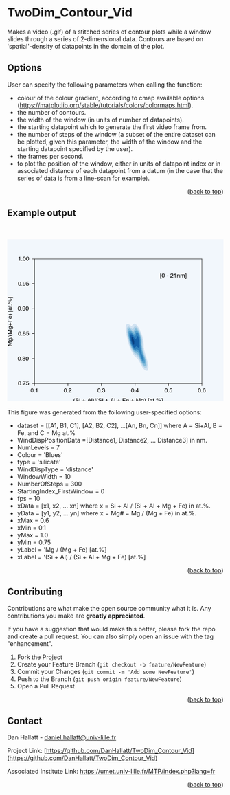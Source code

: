 # TwoDim_Contour_Vid
Makes a video (.gif) of a stitched series of contour plots while a window slides through a series of 2-dimensional data. Contours are based on 'spatial'-density of datapoints in the domain of the plot.

<!-- Options -->
## Options
 User can specify the following parameters when calling the function:
 - colour of the colour gradient, according to cmap available options (https://matplotlib.org/stable/tutorials/colors/colormaps.html).
 - the number of contours.
 - the width of the window (in units of number of datapoints).
 - the starting datapoint which to generate the first video frame from.
 - the number of steps of the window (a subset of the entire dataset can be plotted, given this parameter, the width of the window and the starting datapoint specified by the user).
 - the frames per second.
 - to plot the position of the window, either in units of datapoint index or in associated distance of each datapoint from a datum (in the case that the series of data is from a line-scan for example).

<p align="right">(<a href="#top">back to top</a>)</p>

<!-- Example output -->
## Example output

<br />
<div align="center">

[![Product Name Screen Shot][product-screenshot]](https://example.com)
 
 </div>

This figure was generated from the following user-specified options:
 - dataset = [[A1, B1, C1], [A2, B2, C2], ...[An, Bn, Cn]] where A = Si+Al, B = Fe, and C = Mg at.%
 - WindDispPositionData =[Distance1, Distance2, ... Distance3] in nm.
 - NumLevels = 7
 - Colour = 'Blues'
 - type = 'silicate'
 - WindDispType = 'distance'
 - WindowWidth = 10
 - NumberOfSteps = 300
 - StartingIndex_FirstWindow = 0
 - fps = 10
 - xData = [x1, x2, ... xn] where x = Si + Al / (Si + Al + Mg + Fe) in at.%.
 - yData = [y1, y2, ... yn] where x = Mg# = Mg / (Mg + Fe) in at.%.
 - xMax = 0.6
 - xMin = 0.1
 - yMax = 1.0
 - yMin = 0.75
 - yLabel = 'Mg / (Mg + Fe) [at.%]
 - xLabel = '(Si + Al) / (Si + Al + Mg + Fe) [at.%]

 
<p align="right">(<a href="#top">back to top</a>)</p>

<!-- CONTRIBUTING -->
## Contributing

Contributions are what make the open source community what it is. Any contributions you make are **greatly appreciated**.

If you have a suggestion that would make this better, please fork the repo and create a pull request. You can also simply open an issue with the tag "enhancement".

1. Fork the Project
2. Create your Feature Branch (`git checkout -b feature/NewFeature`)
3. Commit your Changes (`git commit -m 'Add some NewFeature'`)
4. Push to the Branch (`git push origin feature/NewFeature`)
5. Open a Pull Request

<p align="right">(<a href="#top">back to top</a>)</p>

<!-- CONTACT -->
## Contact

Dan Hallatt - daniel.hallatt@univ-lille.fr

Project Link: [https://github.com/DanHallatt/TwoDim_Contour_Vid](https://github.com/DanHallatt/TwoDim_Contour_Vid)

Associated Institute Link: https://umet.univ-lille.fr/MTP/index.php?lang=fr

<p align="right">(<a href="#top">back to top</a>)</p>


[product-screenshot]: Images/ExampleOutput.gif
